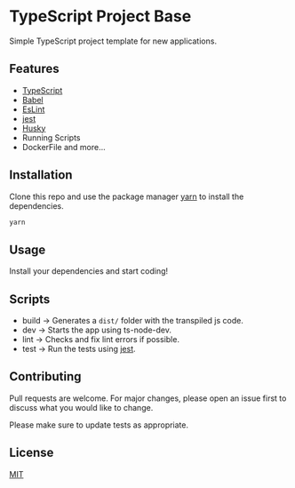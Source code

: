 # TypeScript Project Base

Simple TypeScript project template for new applications.

## Features

- [TypeScript](https://www.typescriptlang.org/)
- [Babel](https://babeljs.io/)
- [EsLint](https://eslint.org/)
- [jest](https://jestjs.io/)
- [Husky](https://www.npmjs.com/package/husky)
- Running Scripts
- DockerFile and more...

## Installation

Clone this repo and use the package manager [yarn](https://yarnpkg.com/) to install the dependencies.

```bash
yarn
```

## Usage

Install your dependencies and start coding!

## Scripts

- build -> Generates a `dist/` folder with the transpiled js code.
- dev   -> Starts the app using ts-node-dev.
- lint  -> Checks and fix lint errors if possible.
- test  -> Run the tests using [jest](https://jestjs.io/).

## Contributing
Pull requests are welcome. For major changes, please open an issue first to discuss what you would like to change.

Please make sure to update tests as appropriate.

## License
[MIT](https://choosealicense.com/licenses/mit/)
